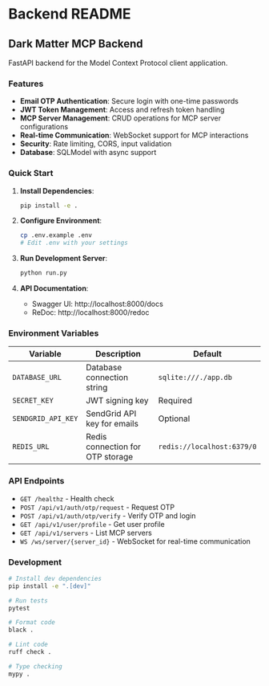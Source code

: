# Backend README

## Dark Matter MCP Backend

FastAPI backend for the Model Context Protocol client application.

### Features

- **Email OTP Authentication**: Secure login with one-time passwords
- **JWT Token Management**: Access and refresh token handling
- **MCP Server Management**: CRUD operations for MCP server configurations
- **Real-time Communication**: WebSocket support for MCP interactions
- **Security**: Rate limiting, CORS, input validation
- **Database**: SQLModel with async support

### Quick Start

1. **Install Dependencies**:
   ```bash
   pip install -e .
   ```

2. **Configure Environment**:
   ```bash
   cp .env.example .env
   # Edit .env with your settings
   ```

3. **Run Development Server**:
   ```bash
   python run.py
   ```

4. **API Documentation**:
   - Swagger UI: http://localhost:8000/docs
   - ReDoc: http://localhost:8000/redoc

### Environment Variables

| Variable | Description | Default |
|----------|-------------|---------|
| `DATABASE_URL` | Database connection string | `sqlite:///./app.db` |
| `SECRET_KEY` | JWT signing key | Required |
| `SENDGRID_API_KEY` | SendGrid API key for emails | Optional |
| `REDIS_URL` | Redis connection for OTP storage | `redis://localhost:6379/0` |

### API Endpoints

- `GET /healthz` - Health check
- `POST /api/v1/auth/otp/request` - Request OTP
- `POST /api/v1/auth/otp/verify` - Verify OTP and login
- `GET /api/v1/user/profile` - Get user profile
- `GET /api/v1/servers` - List MCP servers
- `WS /ws/server/{server_id}` - WebSocket for real-time communication

### Development

```bash
# Install dev dependencies
pip install -e ".[dev]"

# Run tests
pytest

# Format code
black .

# Lint code
ruff check .

# Type checking
mypy .
```